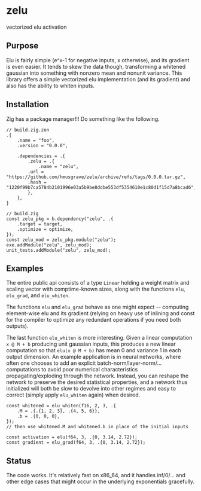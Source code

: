 # zelu

vectorized elu activation

## Purpose

Elu is fairly simple (e^x-1 for negative inputs, x otherwise), and its gradient is even easier. It tends to skew the data though, transforming a whitened gaussian into something with nonzero mean and nonunit variance. This library offers a simple vectorized elu implementation (and its gradient) and also has the ability to whiten inputs.

## Installation

Zig has a package manager!!! Do something like the following.

```zig
// build.zig.zon
.{
    .name = "foo",
    .version = "0.0.0",

    .dependencies = .{
        .zelu = .{
            .name = "zelu",
	    .url = "https://github.com/hmusgrave/zelu/archive/refs/tags/0.0.0.tar.gz",
	    .hash = "1220f99b7ca5784b2101996e03a5b9be8ddbe553df5354610e1c80d1f15d7a8bcad6",
        },
    },
}
```

```zig
// build.zig
const zelu_pkg = b.dependency("zelu", .{
    .target = target,
    .optimize = optimize,
});
const zelu_mod = zelu_pkg.module("zelu");
exe.addModule("zelu", zelu_mod);
unit_tests.addModule("zelu", zelu_mod);
```

## Examples

The entire public api consists of a type `Linear` holding a weight matrix and scaling vector with comptime-known sizes, along with the functions `elu`, `elu_grad`, and `elu_whiten`.

The functions `elu` and `elu_grad` behave as one might expect -- computing element-wise elu and its gradient (relying on heavy use of inlining and const for the compiler to optimize any redundant operations if you need both outputs).

The last function `elu_whiten` is more interesting. Given a linear computation `x @ M + b` producing unit gaussian inputs, this produces a new linear computation so that `elu(x @ M + b)` has mean 0 and variance 1 in each output dimension. An example application is in neural networks, where often one chooses to add an explicit batch-norm/layer-norm/... computations to avoid poor numerical characteristics propagating/exploding through the network. Instead, you can reshape the network to preserve the desired statistical properties, and a network thus initialized will both be slow to devolve into other regimes and easy to correct (simply apply `elu_whiten` again) when desired.

```zig
const whitened = elu_whiten(f16, 2, 3, .{
    .M = .{.{1, 2, 3}, .{4, 5, 6}},
    .b = .{0, 0, 0},
});
// then use whitened.M and whitened.b in place of the initial inputs
```

```zig
const activation = elu(f64, 3, .{0, 3.14, 2.72});
const gradient = elu_grad(f64, 3, .{0, 3.14, 2.72});
```

## Status

The code works. It's relatively fast on x86_64, and it handles inf/0/... and other edge cases that might occur in the underlying exponentials gracefully.
